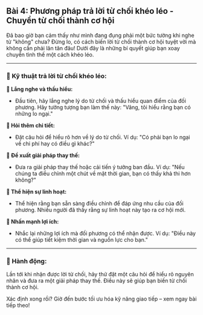 ## Bài 4: Phương pháp trả lời từ chối khéo léo - Chuyển từ chối thành cơ hội

Đã bao giờ bạn cảm thấy như mình đang đụng phải một bức tường khi nghe từ "không" chưa? Đừng lo, có cách biến lời từ chối thành cơ hội tuyệt vời mà không cần phải lăn tăn đâu! Dưới đây là những bí quyết giúp bạn xoay chuyển tình thế một cách khéo léo.

---

### 📌 Kỹ thuật trả lời từ chối khéo léo:

**🔹 Lắng nghe và thấu hiểu:**
- Đầu tiên, hãy lắng nghe lý do từ chối và thấu hiểu quan điểm của đối phương. Hãy tưởng tượng bạn làm thế này: "Vâng, tôi hiểu rằng bạn có những lo ngại."

**🔹 Hỏi thêm chi tiết:**
- Đặt câu hỏi để hiểu rõ hơn về lý do từ chối. Ví dụ: "Có phải bạn lo ngại về chi phí hay có điều gì khác?"

**🔹 Đề xuất giải pháp thay thế:**
- Đưa ra giải pháp thay thế hoặc cải tiến ý tưởng ban đầu. Ví dụ: "Nếu chúng ta điều chỉnh một chút về mặt thời gian, bạn có thấy khả thi hơn không?"

**🔹 Thể hiện sự linh hoạt:**
- Thể hiện rằng bạn sẵn sàng điều chỉnh để đáp ứng nhu cầu của đối phương. Nhiều người đã thấy rằng sự linh hoạt này tạo ra cơ hội mới.

**🔹 Nhấn mạnh lợi ích:**
- Nhắc lại những lợi ích mà đối phương có thể nhận được. Ví dụ: "Điều này có thể giúp tiết kiệm thời gian và nguồn lực cho bạn."

---

### 🚀 Hành động:

Lần tới khi nhận được lời từ chối, hãy thử đặt một câu hỏi để hiểu rõ nguyên nhân và đưa ra một giải pháp thay thế. Điều này sẽ giúp bạn biến từ chối thành cơ hội.

Xác định xong rồi? Giờ đến bước tối ưu hóa kỹ năng giao tiếp – xem ngay bài tiếp theo!